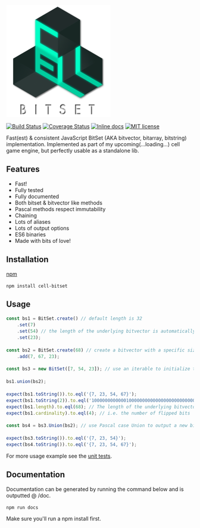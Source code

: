 <img src="https://github.com/unnoon/cell-bitset/raw/master/rsc/img/cell-bitset.png">

[![Build Status](https://travis-ci.org/unnoon/cell-bitset.svg?branch=dev)](https://travis-ci.org/unnoon/cell-bitset?branch=dev)
[![Coverage Status](https://coveralls.io/repos/github/unnoon/cell-bitset/badge.svg?branch=dev)](https://coveralls.io/github/unnoon/cell-bitset?branch=dev)
[![Inline docs](http://inch-ci.org/github/unnoon/cell-bitset.svg?branch=dev)](http://inch-ci.org/github/unnoon/cell-bitset?branch=dev)
[![MIT license](http://img.shields.io/badge/license-MIT-brightgreen.svg)](http://opensource.org/licenses/MIT)

Fast(est) & consistent JavaScript BitSet (AKA bitvector, bitarray, bitstring) implementation. Implemented as part of my upcoming(...loading...) cell game engine, but perfectly usable as a standalone lib.

## Features

- Fast! 
- Fully tested
- Fully documented
- Both bitset & bitvector like methods
- Pascal methods respect immutability
- Chaining
- Lots of aliases
- Lots of output options
- ES6 binaries
- Made with bits of love!

## Installation

[npm](https://www.npmjs.com)

`npm install cell-bitset`

## Usage

```js
const bs1 = BitSet.create() // default length is 32
    .set(7)
    .set(54) // the length of the underlying bitvector is automatically resized to 55
    .set(23);

const bs2 = BitSet.create(68) // create a bitvector with a specific size
    .add(7, 67, 23);

const bs3 = new BitSet([7, 54, 23]); // use an iterable to initialize the bitset.

bs1.union(bs2);

expect(bs1.toString()).to.eql('{7, 23, 54, 67}');
expect(bs1.toString(2)).to.eql('10000000000001000000000000000000000000000000100000000000000010000000'); // will output the bitstring
expect(bs1.length).to.eql(68); // The length of the underlying bitvector. The length of bs1 is automatically resized
expect(bs1.cardinality).to.eql(4); // i.e. the number of flipped bits

const bs4 = bs3.Union(bs2); // use Pascal case Union to output a new bitset and leave bs3 unchanged

expect(bs3.toString()).to.eql('{7, 23, 54}');
expect(bs4.toString()).to.eql('{7, 23, 54, 67}');
```

For more usage example see the [unit tests](test/unit/BitSet.spec.ts).

## Documentation

Documentation can be generated by running the command below and is outputted @ /doc.

`npm run docs`

Make sure you'll run a npm install first.

